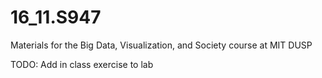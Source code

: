 # 16_11.S947
Materials for the Big Data, Visualization, and Society course at MIT DUSP

TODO: Add in class exercise to lab
